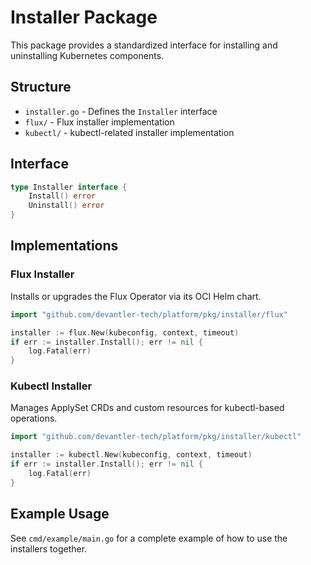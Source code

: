 # Installer Package

This package provides a standardized interface for installing and uninstalling Kubernetes components.

## Structure

- `installer.go` - Defines the `Installer` interface
- `flux/` - Flux installer implementation
- `kubectl/` - kubectl-related installer implementation

## Interface

```go
type Installer interface {
    Install() error
    Uninstall() error
}
```

## Implementations

### Flux Installer

Installs or upgrades the Flux Operator via its OCI Helm chart.

```go
import "github.com/devantler-tech/platform/pkg/installer/flux"

installer := flux.New(kubeconfig, context, timeout)
if err := installer.Install(); err != nil {
    log.Fatal(err)
}
```

### Kubectl Installer

Manages ApplySet CRDs and custom resources for kubectl-based operations.

```go
import "github.com/devantler-tech/platform/pkg/installer/kubectl"

installer := kubectl.New(kubeconfig, context, timeout)
if err := installer.Install(); err != nil {
    log.Fatal(err)
}
```

## Example Usage

See `cmd/example/main.go` for a complete example of how to use the installers together.